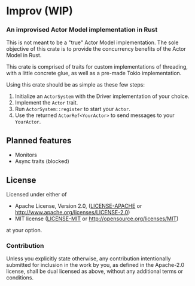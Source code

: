 # Improv (WIP)
### An improvised Actor Model implementation in Rust

This is not meant to be a "true" Actor Model implementation. The sole 
objective of this crate is to provide the concurrency benefits of the 
Actor Model in Rust.

This crate is comprised of traits for custom implementations of 
threading, with a little concrete glue, as well as a pre-made Tokio
implementation. 

Using this crate should be as simple as these few steps:  
1) Initialize an `ActorSystem` with the Driver implementation
of your choice.  
2) Implement the `Actor` trait.  
3) Run `ActorSystem::register` to start your `Actor`.  
4) Use the returned `ActorRef<YourActor>` to send messages to
your `YourActor`.

## Planned features
- Monitors  
- Async traits (blocked)  

## License

Licensed under either of

- Apache License, Version 2.0, ([LICENSE-APACHE](LICENSE-APACHE) or http://www.apache.org/licenses/LICENSE-2.0)
- MIT license ([LICENSE-MIT](LICENSE-MIT) or http://opensource.org/licenses/MIT)

at your option.

### Contribution

Unless you explicitly state otherwise, any contribution intentionally
submitted for inclusion in the work by you, as defined in the Apache-2.0
license, shall be dual licensed as above, without any additional terms or
conditions.
